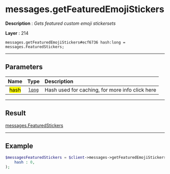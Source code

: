 # messages.getFeaturedEmojiStickers

**Description** : *Gets featured custom emoji stickersets*

**Layer** : 214

```tl
messages.getFeaturedEmojiStickers#ecf6736 hash:long = messages.FeaturedStickers;
```

---

## Parameters

| Name | Type | Description |
| :---: | :---: | :--- |
| <mark>hash</mark> | [`long`](type/long) | Hash used for caching, for more info click here |

---

## Result

[messages.FeaturedStickers](type/messages.FeaturedStickers)

---

## Example

```php
$messagesFeaturedStickers = $client->messages->getFeaturedEmojiStickers(
	hash : 0,
);
```